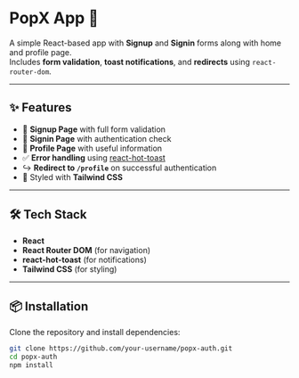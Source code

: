 # PopX  App 🚀

A simple React-based app  with **Signup** and **Signin** forms along with home and profile page.  
Includes **form validation**, **toast notifications**, and **redirects** using `react-router-dom`.

---

## ✨ Features
- 🔐 **Signup Page** with full form validation  
- 🔑 **Signin Page** with authentication check
- 👤  **Profile Page** with useful information 
- ✅ **Error handling** using [react-hot-toast](https://react-hot-toast.com)  
- ↪️ **Redirect to `/profile`** on successful authentication  
- 🎨 Styled with **Tailwind CSS**  

---

## 🛠️ Tech Stack
- **React**  
- **React Router DOM** (for navigation)  
- **react-hot-toast** (for notifications)  
- **Tailwind CSS** (for styling)  

---

## 📦 Installation

Clone the repository and install dependencies:

```bash
git clone https://github.com/your-username/popx-auth.git
cd popx-auth
npm install
